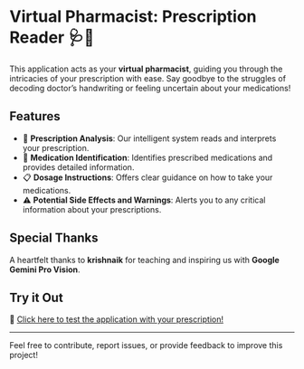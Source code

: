 # Virtual Pharmacist: Prescription Reader 🩺💊

This application acts as your **virtual pharmacist**, guiding you through the intricacies of your prescription with ease. Say goodbye to the struggles of decoding doctor’s handwriting or feeling uncertain about your medications!

## Features
- 🧾 **Prescription Analysis**: Our intelligent system reads and interprets your prescription.
- 💊 **Medication Identification**: Identifies prescribed medications and provides detailed information.
- 📋 **Dosage Instructions**: Offers clear guidance on how to take your medications.
- ⚠️ **Potential Side Effects and Warnings**: Alerts you to any critical information about your prescriptions.

## Special Thanks
A heartfelt thanks to **krishnaik** for teaching and inspiring us with **Google Gemini Pro Vision**.

## Try it Out
🔗 [Click here to test the application with your prescription!](https://huggingface.co/spaces/EzhirkoArulmozhi/PrescriptionReader)

---

Feel free to contribute, report issues, or provide feedback to improve this project!
